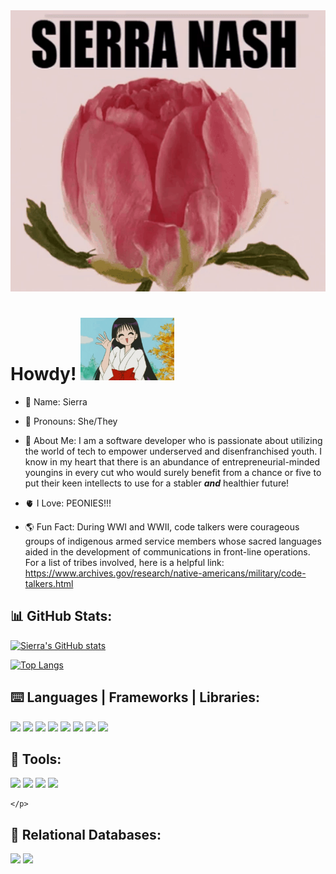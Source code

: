 <img src="peony.gif" width="100%" height="450px">

# Howdy! <img src="sailormars.gif" height="100px" width="150px"> 

- 🌄 Name: Sierra

- 🎀 Pronouns: She/They

- 📖 About Me: I am a software developer who is passionate about utilizing the world of tech to empower underserved and disenfranchised youth. I know in my heart that there is an abundance of entrepreneurial-minded youngins in every cut who would surely benefit from a chance or five to put their keen intellects to use for a stabler ***and*** healthier future! 

- 🫀 I Love: PEONIES!!! 

- 🌎 Fun Fact: During WWI and WWII, code talkers were courageous groups of indigenous armed service members whose sacred languages aided in the development of communications in front-line operations. For a list of tribes involved, here is a helpful link: https://www.archives.gov/research/native-americans/military/code-talkers.html 

## 📊 GitHub Stats:
[![Sierra's GitHub stats](https://github-readme-stats.vercel.app/api?username=sasianan19&count_private=true&show_icons=true&theme=dracula)](https://github.com/anuraghazra/github-readme-stats)

[![Top Langs](https://github-readme-stats.vercel.app/api/top-langs/?username=sasianan19&layout=compact&theme=dracula)](https://github.com/anuraghazra/github-readme-stats)

## ⌨️ Languages | Frameworks | Libraries:
<div>
    <p>
        <img src="https://cdn.jsdelivr.net/gh/devicons/devicon/icons/html5/html5-original-wordmark.svg" height="50px"/>
        <img src="https://cdn.jsdelivr.net/gh/devicons/devicon/icons/css3/css3-original-wordmark.svg" height="50px"/>
        <img src="https://cdn.jsdelivr.net/gh/devicons/devicon/icons/javascript/javascript-original.svg" height="50px"/>
        <img src="https://cdn.jsdelivr.net/gh/devicons/devicon/icons/python/python-original-wordmark.svg" height="50px"/>
        <img src="https://cdn.jsdelivr.net/gh/devicons/devicon/icons/bootstrap/bootstrap-original-wordmark.svg" height="50px"/>
        <img src="https://cdn.jsdelivr.net/gh/devicons/devicon/icons/django/django-plain.svg" height="50px"/>
        <img src="https://cdn.jsdelivr.net/gh/devicons/devicon/icons/jasmine/jasmine-plain-wordmark.svg" height="50px"/>      
        <img src="https://cdn.jsdelivr.net/gh/devicons/devicon/icons/jquery/jquery-original-wordmark.svg" height="50px"/>
    </p>
</div>
          
## 🧰 Tools:
<div>
    <p>
        <img src="https://cdn.jsdelivr.net/gh/devicons/devicon/icons/git/git-original-wordmark.svg" height="50px"/>
        <img src="https://cdn.jsdelivr.net/gh/devicons/devicon/icons/github/github-original-wordmark.svg" height="50px"/>
        <img src="https://cdn.jsdelivr.net/gh/devicons/devicon/icons/nodejs/nodejs-original.svg" height="50px"/>
        <img src="https://cdn.jsdelivr.net/gh/devicons/devicon/icons/vscode/vscode-original-wordmark.svg" height="50px"/>
          
    </p>
</div>             

## 📓 Relational Databases:
<div>
    <p>
        <img src="https://cdn.jsdelivr.net/gh/devicons/devicon/icons/sqlite/sqlite-original-wordmark.svg" height="50px"/>
        <img src="https://cdn.jsdelivr.net/gh/devicons/devicon/icons/mysql/mysql-original-wordmark.svg" height="50px"/>
    </p>
</div>         
          
          
                
          
